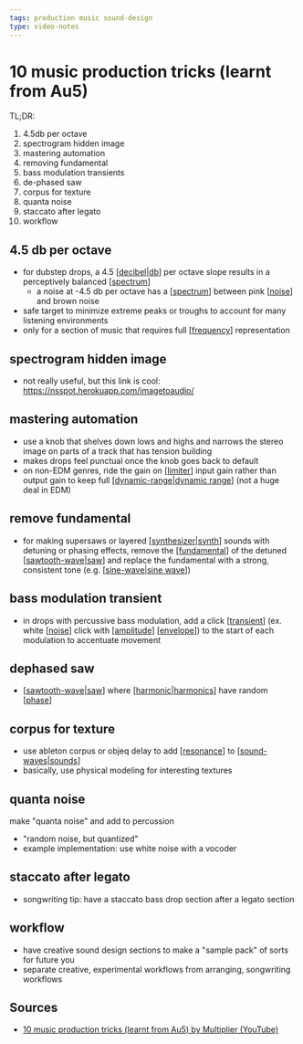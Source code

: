 ```yaml
---
tags: production music sound-design
type: video-notes
---
```


# 10 music production tricks (learnt from Au5)

TL;DR:

1. 4.5db per octave
2. spectrogram hidden image
3. mastering automation
4. removing fundamental
5. bass modulation transients
6. de-phased saw
7. corpus for texture
8. quanta noise
9. staccato after legato
10. workflow

## 4.5 db per octave

- for dubstep drops, a 4.5 [[decibel|db]] per octave slope results in a perceptively balanced [[spectrum]]
  - a noise at -4.5 db per octave has a [[spectrum]] between pink [[noise]] and brown noise
- safe target to minimize extreme peaks or troughs to account for many listening environments
- only for a section of music that requires full [[frequency]] representation

## spectrogram hidden image

- not really useful, but this link is cool: <https://nsspot.herokuapp.com/imagetoaudio/>

## mastering automation

- use a knob that shelves down lows and highs and narrows the stereo image on parts of a track that has tension building
- makes drops feel punctual once the knob goes back to default
- on non-EDM genres, ride the gain on [[limiter]] input gain rather than output gain to keep full [[dynamic-range|dynamic range]] (not a huge deal in EDM)

## remove fundamental

- for making supersaws or layered [[synthesizer|synth]] sounds with detuning or phasing effects, remove the [[fundamental]] of the detuned [[sawtooth-wave|saw]] and replace the fundamental with a strong, consistent tone (e.g. [[sine-wave|sine wave]])

## bass modulation transient

- in drops with percussive bass modulation, add a click [[transient]] (ex. white [[noise]] click with [[amplitude]] [[envelope]]) to the start of each modulation to accentuate movement

## dephased saw

- [[sawtooth-wave|saw]] where [[harmonic|harmonics]] have random [[phase]]

## corpus for texture

- use ableton corpus or objeq delay to add [[resonance]] to [[sound-waves|sounds]]
- basically, use physical modeling for interesting textures

## quanta noise

make "quanta noise" and add to percussion

- "random noise, but quantized"
- example implementation: use white noise with a vocoder

## staccato after legato

- songwriting tip: have a staccato bass drop section after a legato section

## workflow

- have creative sound design sections to make a "sample pack" of sorts for future you
- separate creative, experimental workflows from arranging, songwriting workflows

## Sources

- [10 music production tricks (learnt from Au5) by Multiplier (YouTube)](https://youtu.be/u_qSCF9MlaQ)

[//begin]: # "Autogenerated link references for markdown compatibility"
[decibel|db]: decibel "Decibel"
[spectrum]: spectrum "Spectrum"
[noise]: noise "Noise"
[frequency]: frequency "Frequency"
[limiter]: limiter "Limiter"
[dynamic-range|dynamic range]: dynamic-range "Dynamic Range"
[synthesizer|synth]: synthesizer "Synthesizer"
[fundamental]: fundamental "Fundamental"
[sawtooth-wave|saw]: sawtooth-wave "Sawtooth wave"
[sine-wave|sine wave]: sine-wave "Sine wave"
[transient]: transient "Transient"
[amplitude]: amplitude "Amplitude"
[envelope]: envelope "Envelope"
[harmonic|harmonics]: harmonic "Harmonic"
[phase]: phase "Phase"
[resonance]: resonance "Resonance"
[sound-waves|sounds]: sound-waves "Sound Waves"
[//end]: # "Autogenerated link references"

